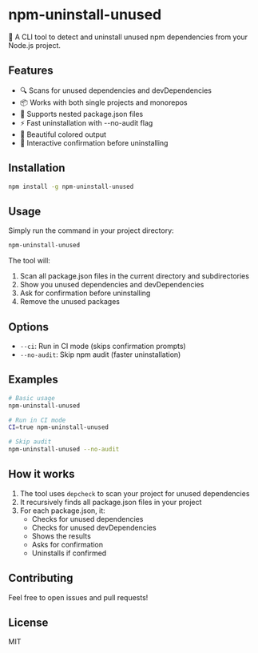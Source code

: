 # npm-uninstall-unused

🚀 A CLI tool to detect and uninstall unused npm dependencies from your Node.js project.

## Features

- 🔍 Scans for unused dependencies and devDependencies
- 📦 Works with both single projects and monorepos
- 🎯 Supports nested package.json files
- ⚡ Fast uninstallation with --no-audit flag
- 🎨 Beautiful colored output
- 🤝 Interactive confirmation before uninstalling

## Installation

```bash
npm install -g npm-uninstall-unused
```

## Usage

Simply run the command in your project directory:

```bash
npm-uninstall-unused
```

The tool will:

1. Scan all package.json files in the current directory and subdirectories
2. Show you unused dependencies and devDependencies
3. Ask for confirmation before uninstalling
4. Remove the unused packages

## Options

- `--ci`: Run in CI mode (skips confirmation prompts)
- `--no-audit`: Skip npm audit (faster uninstallation)

## Examples

```bash
# Basic usage
npm-uninstall-unused

# Run in CI mode
CI=true npm-uninstall-unused

# Skip audit
npm-uninstall-unused --no-audit
```

## How it works

1. The tool uses `depcheck` to scan your project for unused dependencies
2. It recursively finds all package.json files in your project
3. For each package.json, it:
   - Checks for unused dependencies
   - Checks for unused devDependencies
   - Shows the results
   - Asks for confirmation
   - Uninstalls if confirmed

## Contributing

Feel free to open issues and pull requests!

## License

MIT
